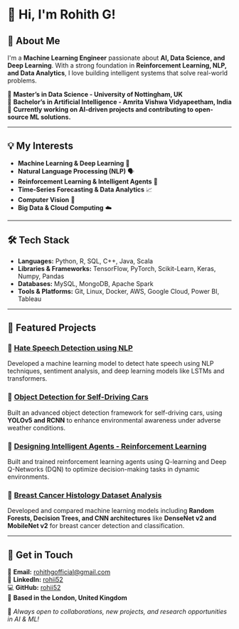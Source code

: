 # 👋 Hi, I'm Rohith G!

## 🚀 About Me
I'm a **Machine Learning Engineer** passionate about **AI, Data Science, and Deep Learning**. With a strong foundation in **Reinforcement Learning, NLP, and Data Analytics**, I love building intelligent systems that solve real-world problems.

🔹 **Master’s in Data Science - University of Nottingham, UK**  
🔹 **Bachelor’s in Artificial Intelligence - Amrita Vishwa Vidyapeetham, India**  
🔹 **Currently working on AI-driven projects and contributing to open-source ML solutions.**

---

## 💡 My Interests
- **Machine Learning & Deep Learning** 🧠
- **Natural Language Processing (NLP)** 🗣️
- **Reinforcement Learning & Intelligent Agents** 🤖
- **Time-Series Forecasting & Data Analytics** 📈
- **Computer Vision** 🤖
- **Big Data & Cloud Computing** ☁️

---

## 🛠️ Tech Stack

- **Languages:** Python, R, SQL, C++, Java, Scala  
- **Libraries & Frameworks:** TensorFlow, PyTorch, Scikit-Learn, Keras, Numpy, Pandas  
- **Databases:** MySQL, MongoDB, Apache Spark  
- **Tools & Platforms:** Git, Linux, Docker, AWS, Google Cloud, Power BI, Tableau  

---

## 📌 Featured Projects

### 🔹 **[Hate Speech Detection using NLP](https://github.com/rohii52/Hate-and-Offensive-Speech-Detection-using-NLP)**
Developed a machine learning model to detect hate speech using NLP techniques, sentiment analysis, and deep learning models like LSTMs and transformers.

### 🔹 **[Object Detection for Self-Driving Cars](https://github.com/rohii52/Object-Detection)**
Built an advanced object detection framework for self-driving cars, using **YOLOv5 and RCNN** to enhance environmental awareness under adverse weather conditions.

### 🔹 **[Designing Intelligent Agents - Reinforcement Learning](https://github.com/rohii52/Designing-Intelligent-Agents-Reinforcement-Learning)**
Built and trained reinforcement learning agents using Q-learning and Deep Q-Networks (DQN) to optimize decision-making tasks in dynamic environments.

### 🔹 **[Breast Cancer Histology Dataset Analysis](https://github.com/rohii52/Breast-Cancer-Analysis)**
Developed and compared machine learning models including **Random Forests, Decision Trees, and CNN architectures** like **DenseNet v2 and MobileNet v2** for breast cancer detection and classification.

---

## 👯️ Get in Touch
📧 **Email:** rohithgofficial@gmail.com  
🌟 **LinkedIn:** [rohii52](https://www.linkedin.com/in/rohii52)  
💻 **GitHub:** [rohii52](https://github.com/rohii52)  
🏡 **Based in the London, United Kingdom**

🚀 *Always open to collaborations, new projects, and research opportunities in AI & ML!*
